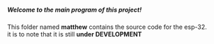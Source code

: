 ##### Welcome to the main program of this project!  
This folder named **matthew** contains the source code for the esp-32.   
it is to note that it is still **under DEVELOPMENT**
